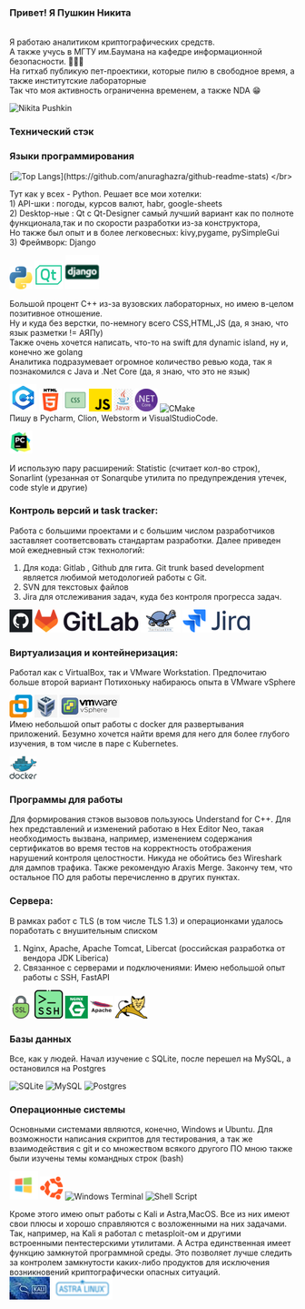 <h3>Привет! Я Пушкин Никита</h3>
</br>Я работаю аналитиком криптографических средств.
</br> А также учусь в МГТУ им.Баумана на кафедре информационной безопасности. 🏫👨‍🎓
</br> На гитхаб публикую пет-проектики, которые пилю в свободное время, а также институтские лабораторные
</br> Так что моя активность ограниченна временем, а также NDA
😁
</br>

![Nikita Pushkin](https://github-readme-stats.vercel.app/api?username=88888812&theme=transparent&show_icons=true)
</br>

<h3> Технический стэк </h3>
<h3> Языки программирования</h3>

[![Top Langs](https://github-readme-stats.vercel.app/api/top-langs/?username=88888812&hide=makefile&langs_count=10&theme=transparent&exclude_repo=lab-02-condition-loop,lab04_new_hope,lab05,lab06,lab07,lab08,lab09,)](https://github.com/anuraghazra/github-readme-stats)
</br>

Тут как у всех - Python. Решает все мои хотелки:
</br> 1) API-шки : погоды, курсов валют, habr, google-sheets
</br> 2) Desktop-ные : Qt с Qt-Designer самый лучший
вариант как по полноте функционала,так и по скорости разработки из-за конструктора,
</br> Но также был опыт и в более легковесных: kivy,pygame, pySimpleGui
</br> 3) Фреймворк: Django

![python](pics/python.png)
![qt](pics/qt.png)
![django](pics/django.png)

Большой процент C++ из-за вузовских лабораторных, но имею в-целом позитивное отношение.
</br> Ну и куда без верстки, по-немногу всего CSS,HTML,JS (да, я знаю, что язык разметки != АЯПу)
</br> Также очень хочется написать, что-то на swift для dynamic island, ну и, конечно же golang
</br> Аналитика подразумевает огромное количество ревью кода, так я познакомился с Java и .Net Core (да, я знаю, что это
не язык)

![cpp](pics/c++.png)
![html](pics/html.png)
![css](pics/css.png)
![js](pics/js.png)
![java](pics/java.jpg)
![net](pics/net.png)
![CMake](https://img.shields.io/badge/CMake-%23008FBA.svg?style=for-the-badge&logo=cmake&logoColor=white)
</br> Пишу в Pycharm, Clion, Webstorm и VisualStudioCode.

![pycharm](pics/pycharm.png)

И использую пару расширений: Statistic (считает кол-во строк),
Sonarlint (урезанная от Sonarqube утилита по предупреждения утечек, code style и другие)
</br>

<h3>Контроль версий и task tracker:</h3>
Работа с большими проектами и с большим числом разработчиков заставляет соответсвовать стандартам разработки.
Далее приведен мой ежедневный стэк технологий:

1) Для кода: Gitlab , Github для гита. Git trunk based development является любимой методологией работы с Git.
2) SVN для текстовых файлов
3) Jira для отслеживания задач, куда без контроля прогресса задач.

![github](pics/github.png)
![gitlab](pics/gitlab.png)
![svn](pics/svn.png)
![jira](pics/jira.png)

<h3>Виртуализация и контейнеризация:</h3>
Работал как с VirtualBox, так и VMware Workstation. Предпочитаю больше второй вариант
Потихоньку набираюсь опыта в VMware vSphere

![VM](pics/vmware.png)
![VB](pics/virtual.png)
![Vpshere](pics/vpshere.png)
</br>
Имею небольшой опыт работы с docker для развертывания приложений. Безумно хочется найти время для него
для более глубого изучения, в том числе в паре с Kubernetes.

![docker](pics/docker.png)

<h3> Программы для работы </h3>
Для формирования стэков вызовов пользуюсь Understand for C++. Для hex представлений и 
изменений работаю в Hex Editor Neo, такая необходимость вызвана, например, изменением содержания 
сертификатов во время тестов на корректность отображения нарушений контроля целостности.
 Никуда не обойтись без Wireshark для дампов трафика.
 Также рекомендую Araxis Merge.
 Закончу тем, что остальное ПО для работы перечисленно в других пунктах.

<h3>Cервера:</h3>
В рамках работ с TLS (в том числе TLS 1.3) и операционками удалось поработать с внушительным списком

1) Nginx, Apache, Apache Tomcat, Libercat (российская разработка от вендора JDK Liberica)
2) Связанное с серверами и подключениями: Имею небольшой опыт работы с SSH, FastAPI

![tls](pics/ssl.png)
![ssh](pics/ssh.png)
![nginx](pics/nginx.png)
![apache](pics/apache.png)
![tomcat](pics/tomcat.png)

<h3> Базы данных </h3>
Все, как у людей. Начал изучение с SQLite, после перешел на MySQL,
а остановился на Postgres

![SQLite](https://img.shields.io/badge/sqlite-%2307405e.svg?style=for-the-badge&logo=sqlite&logoColor=white)
![MySQL](https://img.shields.io/badge/mysql-%2300f.svg?style=for-the-badge&logo=mysql&logoColor=white)
![Postgres](https://img.shields.io/badge/postgres-%23316192.svg?style=for-the-badge&logo=postgresql&logoColor=white)

<h3> Операционные системы </h3>
 Основными системами являются, конечно, Windows и Ubuntu. Для возможности написания скриптов для тестирования,
а так же взаимодействия с git и со множеством всякого другого ПО мною также были изучены темы командных строк (bash)

![винда](pics/microsoft.png)
![ubuntu](pics/ubuntu.png)
![Windows Terminal](https://img.shields.io/badge/Windows%20Terminal-%234D4D4D.svg?style=for-the-badge&logo=windows-terminal&logoColor=white)
![Shell Script](https://img.shields.io/badge/shell_script-%23121011.svg?style=for-the-badge&logo=gnu-bash&logoColor=white)

Кроме этого имею опыт работы с Kali и Astra,MacOS. Все из них имеют свои плюсы и хорошо справляются с возложенными на
них
задачами.
Так, например, на Kali я работал с metasploit-ом и другими встроенными пентестерскими утилитами.
А Астра единственная имеет функцию замкнутой программной среды.
Это позволяет лучше следить за контролем замкнутости каких-либо продуктов для исключения возникновений криптографически
опасных ситуаций.
</br>
![kali](pics/Kali-Linux-2020.4.webp)
![astra](pics/Astra_Linux.png)
</br>

